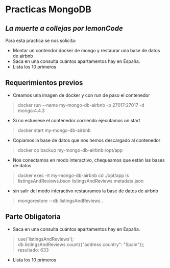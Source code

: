 # Practicas MongoDB
## _La muerte a collejas por lemonCode_

Para esta practica se nos solicita:

- Montar un contendor docker de mongo y restaurar una base de datos de airbnb
- Saca en una consulta cuántos apartamentos hay en España.
- Lista los 10 primeros 

## Requerimientos previos
- Creamos una imagen de docker y con run de paso el contenedor
>docker run --name my-mongo-db-airbnb -p 27017:27017 -d mongo:4.4.3

- Si no estuviese el contenedor corriendo ejecutamos un start
>docker start my-mongo-db-airbnb

- Copiamos la base de datos que nos hemos descargado al contenedor
>docker cp backup my-mongo-db-airbnb:/opt/app

- Nos conectamos en modo interactivo, chequeamos que están las bases de datos 
>docker exec -it my-mongo-db-airbnb
>cd ./opt/app
>ls
>listingsAndReviews.bson  listingsAndReviews.metadata.json

- sin salir del modo interactivo restauramos la base de datos de airbnb
>mongorestore --db listingsAndReviews .

## Parte Obligatoria

- Saca en una consulta cuántos apartamentos hay en España.
> use('listingsAndReviews');
> db.listingsAndReviews.count({"address.country": "Spain"});
> resultado:
> 633
- Lista los 10 primeros
